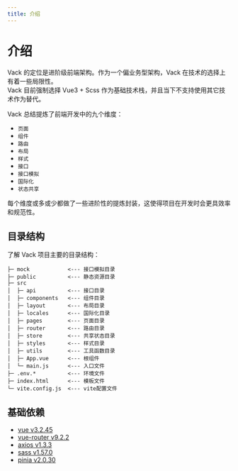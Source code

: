 ```yaml
---
title: 介绍
---
```


# 介绍

Vack 的定位是进阶级前端架构。作为一个偏业务型架构，Vack 在技术的选择上有着一些局限性。<br>
Vack 目前强制选择 Vue3 + Scss 作为基础技术栈，并且当下不支持使用其它技术作为替代。

Vack 总结提炼了前端开发中的九个维度：

- `页面`
- `组件`
- `路由`
- `布局`
- `样式`
- `接口`
- `接口模拟`
- `国际化`
- `状态共享`

每个维度或多或少都做了一些进阶性的提炼封装，这使得项目在开发时会更具效率和规范性。

## 目录结构

了解 Vack 项目主要的目录结构：
```
├─ mock            <--- 接口模拟目录
├─ public          <--- 静态资源目录
├─ src
│  ├─ api          <--- 接口目录
│  ├─ components   <--- 组件目录
│  ├─ layout       <--- 布局目录
│  ├─ locales      <--- 国际化目录
│  ├─ pages        <--- 页面目录
│  ├─ router       <--- 路由目录
│  ├─ store        <--- 共享状态目录
│  ├─ styles       <--- 样式目录
│  ├─ utils        <--- 工具函数目录
│  ├─ App.vue      <--- 根组件
│  └─ main.js      <--- 入口文件
├─ .env.*          <--- 环境文件
├─ index.html      <--- 模板文件
└─ vite.config.js  <--- vite配置文件
```

## 基础依赖

+ [vue v3.2.45](https://cn.vuejs.org/)
+ [vue-router v9.2.2](https://router.vuejs.org/zh/)
+ [axios v1.3.3](https://www.axios-http.cn/)
+ [sass v1.57.0](https://www.sass.hk/)
+ [pinia v2.0.30](https://pinia.web3doc.top/)

